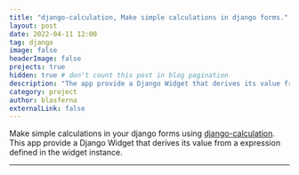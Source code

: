```yaml
---
title: "django-calculation, Make simple calculations in django forms."
layout: post
date: 2022-04-11 12:00
tag: django
image: false
headerImage: false
projects: true
hidden: true # don't count this post in blog pagination
description: "The app provide a Django Widget that derives its value from a expression defined in the widget instance."
category: project
author: blasferna
externalLink: false
---
```



Make simple calculations in your django forms using [django-calculation](https://github.com/blasferna/django-calculation). This app provide a Django Widget that derives its value from a expression defined in the widget instance.

---


